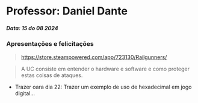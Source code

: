 
# Professor: Daniel Dante
##### Data: 15 do 08 2024
### Apresentações e felicitações

> https://store.steampowered.com/app/723130/Railgunners/

> A UC consiste em entender o hardware e software e como proteger estas coisas de ataques.

* Trazer oara dia 22:
  Trazer um exemplo de uso de hexadecimal em jogo digital...

